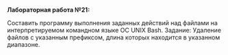**Лабораторная работа №21:**

Составить программу выполнения заданных действий над файлами на интерпретируемом командном языке OC UNIX Bash.
Задание: Удаление файлов с указанным префиксом, длина которых находится в указанном диапазоне.
